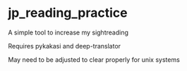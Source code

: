 # jp_reading_practice
 A simple tool to increase my sightreading

Requires pykakasi and deep-translator

May need to be adjusted to clear properly for unix systems

